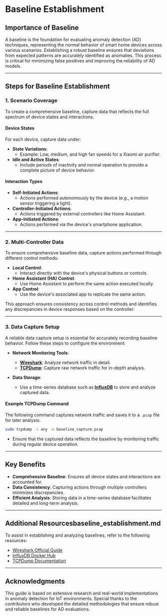 # Baseline Establishment

## Importance of Baseline
A baseline is the foundation for evaluating anomaly detection (AD) techniques, representing the normal behavior of smart home devices across various scenarios. Establishing a robust baseline ensures that deviations from expected patterns are accurately identified as anomalies. This process is critical for minimizing false positives and improving the reliability of AD models.

---

## Steps for Baseline Establishment

### 1. Scenario Coverage
To create a comprehensive baseline, capture data that reflects the full spectrum of device states and interactions. 

#### Device States
For each device, capture data under:
- **State Variations**:
  - Example: Low, medium, and high fan speeds for a Xiaomi air purifier.
- **Idle and Active States**:
  - Include periods of inactivity and normal operation to provide a complete picture of device behavior.

#### Interaction Types
- **Self-Initiated Actions**:
  - Actions performed autonomously by the device (e.g., a motion sensor triggering a light).
- **Controller-Initiated Actions**:
  - Actions triggered by external controllers like Home Assistant.
- **App-Initiated Actions**:
  - Actions performed via the device's smartphone application.

---

### 2. Multi-Controller Data
To ensure comprehensive baseline data, capture actions performed through different control methods:

- **Local Control**:
  - Interact directly with the device's physical buttons or controls.
- **Home Assistant (HA) Control**:
  - Use Home Assistant to perform the same action executed locally.
- **App Control**:
  - Use the device's associated app to replicate the same action.

This approach ensures consistency across control methods and identifies any discrepancies in device responses based on the controller.

---

### 3. Data Capture Setup
A reliable data capture setup is essential for accurately recording baseline behavior. Follow these steps to configure the environment:

- **Network Monitoring Tools**:
  - **[Wireshark](https://www.wireshark.org/)**: Analyze network traffic in detail.
  - **[TCPDump](https://www.tcpdump.org/)**: Capture raw network traffic for in-depth analysis.

- **Data Storage**:
  - Use a time-series database such as **[InfluxDB](https://hub.docker.com/_/influxdb)** to store and analyze captured data.

#### Example TCPDump Command
The following command captures network traffic and saves it to a `.pcap` file for later analysis:
```bash
sudo tcpdump -i any -w baseline_capture.pcap
```
- Ensure that the captured data reflects the baseline by monitoring traffic during regular device operation.
---
## Key Benefits

- **Comprehensive Baseline**: Ensures all device states and interactions are accounted for.
- **Data Consistency**: Capturing actions through multiple controllers minimizes discrepancies.
- **Efficient Analysis**: Storing data in a time-series database facilitates detailed and long-term analysis.

---

## Additional Resourcesbaseline_establishment.md

To assist in establishing and analyzing baselines, refer to the following resources:

- [Wireshark Official Guide](https://www.wireshark.org/docs/)
- [InfluxDB Docker Hub](https://hub.docker.com/_/influxdb)
- [TCPDump Documentation](https://www.tcpdump.org/manpages/)


---

## Acknowledgments
This guide is based on extensive research and real-world implementations in anomaly detection for IoT environments. Special thanks to the contributors who developed the detailed methodologies that ensure robust and reliable baselines for AD evaluations.
